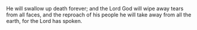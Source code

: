 He will swallow up death forever; and the Lord God will wipe away tears from all faces, and the reproach of his people he will take away from all the earth, for the Lord has spoken.
